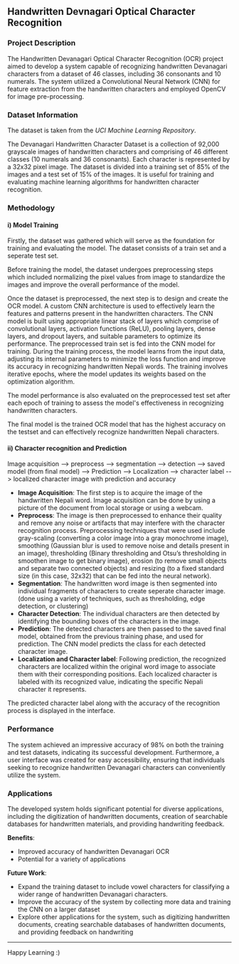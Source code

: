 ## Handwritten Devnagari Optical Character Recognition

### Project Description
The Handwritten Devanagari Optical Character Recognition (OCR) project aimed to develop a system capable of recognizing handwritten Devanagari characters from a dataset of 46 classes, including 36 consonants and 10 numerals. The system utilized a Convolutional Neural Network (CNN) for feature extraction from the handwritten characters and employed OpenCV for image pre-processing.

### Dataset Information
The dataset is taken from the *UCI Machine Learning Repository*.

The Devanagari Handwritten Character Dataset is a collection of 92,000 grayscale images of handwritten characters and comprising of 46 different classes (10 numerals and 36 consonants). Each character is represented by a 32x32 pixel image. The dataset is divided into a training set of 85% of the images and a test set of 15% of the images. It is useful for training and evaluating machine learning algorithms for handwritten character recognition. 

### Methodology

#### i) Model Training

Firstly, the dataset was gathered which will serve as the foundation for training and evaluating the model. The dataset consists of a train set and a seperate test set. 

Before training the model, the dataset undergoes preprocessing steps which included normalizing the pixel values from image to standardize the images and improve the overall performance of the model.

Once the dataset is preprocessed, the next step is to design and  create the OCR model. A custom CNN architecture is used to effectively learn the features and patterns present in the handwritten characters. The CNN model is built using appropriate linear stack of layers which comprise of convolutional layers, activation functions (ReLU), pooling layers, dense layers, and dropout layers, and suitable parameters to optimize its performance.
The preprocessed train set is fed into the CNN model for training. During the training process, the model learns from the input data, adjusting its internal parameters to minimize the loss function and improve its accuracy in recognizing handwritten Nepali words. The training involves iterative epochs, where the model updates its weights based on the optimization algorithm.

The model performance is also evaluated on the preprocessed test set after each epoch of training to assess the model's effectiveness in recognizing handwritten characters. 

The final model is the trained OCR model that has the highest accuracy on the testset and can effectively recognize handwritten Nepali characters.

#### ii) Character recognition and Prediction

Image acquisition --> preprocess --> segmentation --> detection --> saved model (from final model) --> Prediction --> Localization --> character label --> localized character image with prediction and accuracy

-	**Image Acquisition**: The first step is to acquire the image of the handwritten Nepali word. Image acquisition can be done by using a picture of the document from local storage or using a webcam.
-	**Preprocess**: The image is then preprocessed to enhance their quality and remove any noise or artifacts that may interfere with the character recognition process. Preprocessing techniques that were used include gray-scaling (converting a color image into a gray monochrome image), smoothing (Gaussian blur is used to remove noise and details present in an image), thresholding (Binary thresholding and Otsu’s thresholding in smoothen image to get binary image), erosion (to remove small objects and separate two connected objects) and resizing (to a fixed standard size (in this case, 32x32) that can be fed into the neural network).
-	**Segmentation**: The handwritten word image is then segmented into individual fragments of characters to create seperate character image. (done using a variety of techniques, such as thresholding, edge detection, or clustering)
-	**Character Detection**: The individual characters are then detected by identifying the bounding boxes of the characters in the image.
-	**Prediction**: The detected characters are then passed to the saved final model, obtained from the previous training phase, and used for prediction. The CNN model predicts the class for each detected character image.
-	**Localization and Character label**: Following prediction, the recognized characters are localized within the original word image to associate them with their corresponding positions. Each localized character is labeled with its recognized value, indicating the specific Nepali character it represents.

The predicted character label along with the accuracy of the recognition process is displayed in the interface.

### Performance
The system achieved an impressive accuracy of 98% on both the training and test datasets, indicating its successful development. Furthermore, a user interface was created for easy accessibility, ensuring that individuals seeking to recognize handwritten Devanagari characters can conveniently utilize the system.

### Applications
The developed system holds significant potential for diverse applications, including the digitization of handwritten documents, creation of searchable databases for handwritten materials, and providing handwriting feedback.

**Benefits**:

- Improved accuracy of handwritten Devanagari OCR
- Potential for a variety of applications

**Future Work**:

- Expand the training dataset to include vowel characters for classifying a wider range of handwritten Devanagari characters.
- Improve the accuracy of the system by collecting more data and training the CNN on a larger dataset
- Explore other applications for the system, such as digitizing handwritten documents, creating searchable databases of handwritten documents, and providing feedback on handwriting

------

Happy Learning :)
